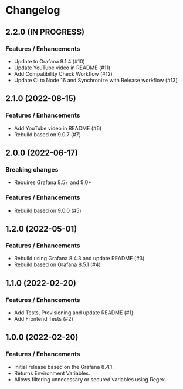 # Changelog

## 2.2.0 (IN PROGRESS)

### Features / Enhancements

- Update to Grafana 9.1.4 (#10)
- Update YouTube video in README (#11)
- Add Compatibility Check Workflow (#12)
- Update CI to Node 16 and Synchronize with Release workflow (#13)

## 2.1.0 (2022-08-15)

### Features / Enhancements

- Add YouTube video in README (#6)
- Rebuild based on 9.0.7 (#7)

## 2.0.0 (2022-06-17)

### Breaking changes

- Requires Grafana 8.5+ and 9.0+

### Features / Enhancements

- Rebuild based on 9.0.0 (#5)

## 1.2.0 (2022-05-01)

### Features / Enhancements

- Rebuild using Grafana 8.4.3 and update README (#3)
- Rebuild based on Grafana 8.5.1 (#4)

## 1.1.0 (2022-02-20)

### Features / Enhancements

- Add Tests, Provisioning and update README (#1)
- Add Frontend Tests (#2)

## 1.0.0 (2022-02-20)

### Features / Enhancements

- Initial release based on the Grafana 8.4.1.
- Returns Environment Variables.
- Allows filtering unnecessary or secured variables using Regex.
